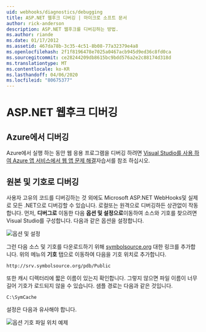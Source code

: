 ```yaml
---
uid: webhooks/diagnostics/debugging
title: ASP.NET 웹후크 디버깅 | 마이크로 소프트 문서
author: rick-anderson
description: ASP.NET 웹후크를 디버깅하는 방법.
ms.author: riande
ms.date: 01/17/2012
ms.assetid: 467da78b-3c35-4c51-8b08-77a32379e4a8
ms.openlocfilehash: 2f1f8196478e7025a0467acb945d9ed36c8fd0ca
ms.sourcegitcommit: ce28244209db8615bc9bdd576a2e2c88174d318d
ms.translationtype: MT
ms.contentlocale: ko-KR
ms.lasthandoff: 04/06/2020
ms.locfileid: "80675377"
---
```

# <a name="aspnet-webhooks-debugging"></a>ASP.NET 웹후크 디버깅

## <a name="debugging-in-azure"></a>Azure에서 디버깅

Azure에서 실행 하는 동안 웹 응용 프로그램을 디버깅 하려면 [Visual Studio를 사용 하 여 Azure 앱 서비스에서 웹 앱 문제 해결](https://azure.microsoft.com/documentation/articles/web-sites-dotnet-troubleshoot-visual-studio/#webserverlogs)자습서를 참조 하십시오.

## <a name="debugging-with-source-and-symbols"></a>원본 및 기호로 디버깅

사용자 고유의 코드를 디버깅하는 것 외에도 Microsoft ASP.NET WebHooks및 실제로 모든 .NET으로 디버깅할 수 있습니다. 로컬또는 원격으로 디버깅하든 상관없이 작동합니다. 먼저, **디버그로** 이동한 다음 **옵션 및 설정으로**이동하여 소스와 기호를 찾으려면 Visual Studio를 구성합니다. 다음과 같은 옵션을 설정합니다.

![옵션 및 설정](_static/SourceSymbols.png)

그런 다음 소스 및 기호를 다운로드하기 위해 [symbolsource.org](http://symbolsource.org) 대한 링크를 추가합니다. 위의 메뉴의 **기호** 탭으로 이동하여 다음을 기호 위치로 추가합니다.

```
http://srv.symbolsource.org/pdb/Public
```

또한 캐시 디렉터리에 짧은 이름이 있는지 확인합니다. 그렇지 않으면 파일 이름이 너무 길어 기호가 로드되지 않을 수 있습니다. 샘플 경로는 다음과 같은 것입니다.

```
C:\SymCache
```

설정은 다음과 유사해야 합니다.

![옵션 기호 파일 위치 예제](_static/SymSource.png)
